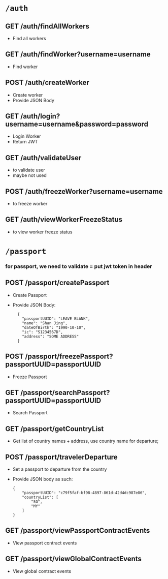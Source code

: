 # `/auth`

## GET /auth/findAllWorkers

- Find all workers

## GET /auth/findWorker?username=username

- Find worker

## POST /auth/createWorker

- Create worker
- Provide JSON Body

## GET /auth/login?username=username&password=password

- Login Worker
- Return JWT

## GET /auth/validateUser

- to validate user
- maybe not used

## POST /auth/freezeWorker?username=username

- to freeze worker

## GET /auth/viewWorkerFreezeStatus

- to view worker freeze status

# `/passport`

### for passport, we need to validate = put jwt token in header

## POST /passport/createPassport

- Create Passport
- Provide JSON Body:

        {
          "passportUUID": "LEAVE BLANK",
          "name": "Shan Jing",
          "dateOfBirth": "1990-10-10",
          "ic": "S1234567D",
          "address": "SOME ADDRESS"
        }

## POST /passport/freezePassport?passportUUID=passportUUID

- Freeze Passport

## GET /passport/searchPassport?passportUUID=passportUUID

- Search Passport

## GET /passport/getCountryList

- Get list of country names + address, use country name for departure;

## POST /passport/travelerDeparture

- Set a passport to departure from the country
- Provide JSON body as such:

      {
          "passportUUID": "c79f5faf-bf98-4897-861d-42d4dc987e86",
          "countryList": [
              "SG",
              "MY"
          ]
      }

## GET /passport/viewPassportContractEvents

- View passport contract events

## GET /passport/viewGlobalContractEvents

- View global contract events
